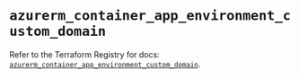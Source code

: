 # `azurerm_container_app_environment_custom_domain`

Refer to the Terraform Registry for docs: [`azurerm_container_app_environment_custom_domain`](https://registry.terraform.io/providers/hashicorp/azurerm/4.45.0/docs/resources/container_app_environment_custom_domain).
